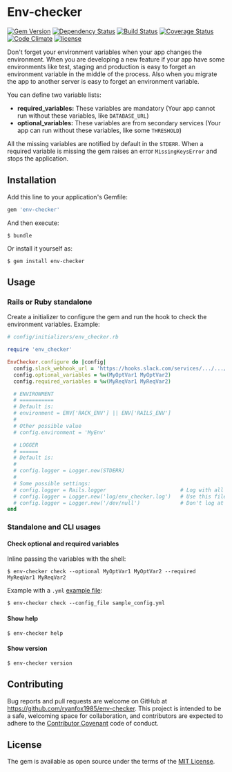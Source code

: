 # Env-checker

[![Gem Version](https://badge.fury.io/rb/env-checker.svg)](https://badge.fury.io/rb/env-checker)
[![Dependency Status](https://gemnasium.com/badges/github.com/ryanfox1985/env-checker.svg)](https://gemnasium.com/github.com/ryanfox1985/env-checker)
[![Build Status](https://travis-ci.org/ryanfox1985/env-checker.svg?branch=master)](https://travis-ci.org/ryanfox1985/env-checker)
[![Coverage Status](https://coveralls.io/repos/github/ryanfox1985/env-checker/badge.svg?branch=master)](https://coveralls.io/github/ryanfox1985/env-checker?branch=master)
[![Code Climate](https://codeclimate.com/github/ryanfox1985/env-checker/badges/gpa.svg)](https://codeclimate.com/github/ryanfox1985/env-checker)
[![license](https://img.shields.io/github/license/mashape/apistatus.svg)](https://github.com/ryanfox1985/env-checker/blob/master/LICENSE)


Don't forget your environment variables when your app changes the environment.
When you are developing a new feature if your app have some environments like
test, staging and production is easy to forget an environment variable in the
middle of the process. Also when you migrate the app to another server is easy
to forget an environment variable.  

You can define two variable lists:
- **required_variables:** These variables are mandatory (Your app cannot run
  without these variables, like `DATABASE_URL`)
- **optional_variables:** These variables are from secondary services (Your app
  can run without these variables, like some `THRESHOLD`)

All the missing variables are notified by default in the `STDERR`. When a
required variable is missing the gem raises an error `MissingKeysError` and
stops the application.

## Installation

Add this line to your application's Gemfile:

```ruby
gem 'env-checker'
```

And then execute:

    $ bundle

Or install it yourself as:

    $ gem install env-checker


## Usage


### Rails or Ruby standalone

Create a initializer to configure the gem and run the hook to check the
environment variables. Example:

```ruby
# config/initializers/env_checker.rb

require 'env_checker'

EnvChecker.configure do |config|
  config.slack_webhook_url = 'https://hooks.slack.com/services/.../.../.../'
  config.optional_variables = %w(MyOptVar1 MyOptVar2)
  config.required_variables = %w(MyReqVar1 MyReqVar2)

  # ENVIRONMENT
  # ===========
  # Default is:
  # environment = ENV['RACK_ENV'] || ENV['RAILS_ENV']
  #
  # Other possible value
  # config.environment = 'MyEnv'  

  # LOGGER
  # ======
  # Default is:
  #
  # config.logger = Logger.new(STDERR)
  #
  # Some possible settings:
  # config.logger = Rails.logger                        # Log with all your app's other messages
  # config.logger = Logger.new('log/env_checker.log')   # Use this file
  # config.logger = Logger.new('/dev/null')             # Don't log at all (on a Unix system)
end
```


### Standalone and CLI usages

#### Check optional and required variables

Inline passing the variables with the shell:

    $ env-checker check --optional MyOptVar1 MyOptVar2 --required MyReqVar1 MyReqVar2

Example with a `.yml` [example file](https://raw.githubusercontent.com/ryanfox1985/env-checker/master/sample_config.yml):

    $ env-checker check --config_file sample_config.yml

#### Show help

    $ env-checker help

#### Show version

    $ env-checker version


## Contributing

Bug reports and pull requests are welcome on GitHub at https://github.com/ryanfox1985/env-checker. This project is intended to be a safe, welcoming space for collaboration, and contributors are expected to adhere to the [Contributor Covenant](http://contributor-covenant.org) code of conduct.


## License

The gem is available as open source under the terms of the [MIT License](http://opensource.org/licenses/MIT).
